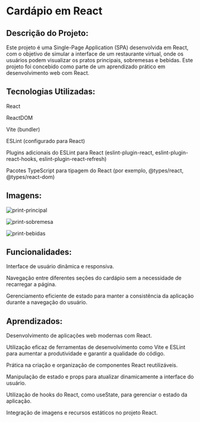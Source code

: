 # Cardápio em React

## Descrição do Projeto:

Este projeto é uma Single-Page Application (SPA) desenvolvida em React, com o objetivo de simular a interface de um restaurante virtual, onde os usuários podem visualizar os pratos principais, sobremesas e bebidas. Este projeto foi concebido como parte de um aprendizado prático em desenvolvimento web com React.

## Tecnologias Utilizadas:

React

ReactDOM

Vite (bundler)

ESLint (configurado para React)

Plugins adicionais do ESLint para React (eslint-plugin-react, eslint-plugin-react-hooks, eslint-plugin-react-refresh)

Pacotes TypeScript para tipagem do React (por exemplo, @types/react, @types/react-dom)

## Imagens:

![print-principal](https://github.com/PedroNunes22/cardapio-React/assets/119435629/79be1d0b-47eb-4879-aae9-0d572164eb2e)

![print-sobremesa](https://github.com/PedroNunes22/cardapio-React/assets/119435629/7fa4be39-ffb7-4026-8342-936c102b480d)

![print-bebidas](https://github.com/PedroNunes22/cardapio-React/assets/119435629/c9b5c4cf-f280-409d-9be8-d3291291ec04)

## Funcionalidades:

Interface de usuário dinâmica e responsiva.

Navegação entre diferentes seções do cardápio sem a necessidade de recarregar a página.

Gerenciamento eficiente de estado para manter a consistência da aplicação durante a navegação do usuário.

## Aprendizados:

Desenvolvimento de aplicações web modernas com React.

Utilização eficaz de ferramentas de desenvolvimento como Vite e ESLint para aumentar a produtividade e garantir a qualidade do código.

Prática na criação e organização de componentes React reutilizáveis.

Manipulação de estado e props para atualizar dinamicamente a interface do usuário.

Utilização de hooks do React, como useState, para gerenciar o estado da aplicação.

Integração de imagens e recursos estáticos no projeto React.
